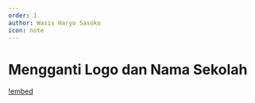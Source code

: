 ```yaml
---
order: 1
author: Wasis Haryo Sasoko
icon: note 
---
```


# Mengganti Logo dan Nama Sekolah

[!embed](https://app.tango.us/app/embed/7d10bc7b-6a9e-4748-9117-0d2ca0ff7a15?iframe)

